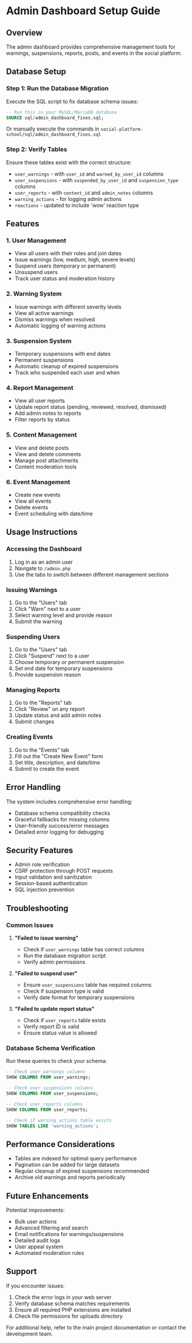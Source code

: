 # Admin Dashboard Setup Guide

## Overview
The admin dashboard provides comprehensive management tools for warnings, suspensions, reports, posts, and events in the social platform.

## Database Setup

### Step 1: Run the Database Migration
Execute the SQL script to fix database schema issues:

```sql
-- Run this in your MySQL/MariaDB database
SOURCE sql/admin_dashboard_fixes.sql;
```

Or manually execute the commands in `social-platform-school/sql/admin_dashboard_fixes.sql`

### Step 2: Verify Tables
Ensure these tables exist with the correct structure:

- `user_warnings` - with `user_id` and `warned_by_user_id` columns
- `user_suspensions` - with `suspended_by_user_id` and `suspension_type` columns  
- `user_reports` - with `content_id` and `admin_notes` columns
- `warning_actions` - for logging admin actions
- `reactions` - updated to include 'wow' reaction type

## Features

### 1. User Management
- View all users with their roles and join dates
- Issue warnings (low, medium, high, severe levels)
- Suspend users (temporary or permanent)
- Unsuspend users
- Track user status and moderation history

### 2. Warning System
- Issue warnings with different severity levels
- View all active warnings
- Dismiss warnings when resolved
- Automatic logging of warning actions

### 3. Suspension System
- Temporary suspensions with end dates
- Permanent suspensions
- Automatic cleanup of expired suspensions
- Track who suspended each user and when

### 4. Report Management
- View all user reports
- Update report status (pending, reviewed, resolved, dismissed)
- Add admin notes to reports
- Filter reports by status

### 5. Content Management
- View and delete posts
- View and delete comments
- Manage post attachments
- Content moderation tools

### 6. Event Management
- Create new events
- View all events
- Delete events
- Event scheduling with date/time

## Usage Instructions

### Accessing the Dashboard
1. Log in as an admin user
2. Navigate to `/admin.php`
3. Use the tabs to switch between different management sections

### Issuing Warnings
1. Go to the "Users" tab
2. Click "Warn" next to a user
3. Select warning level and provide reason
4. Submit the warning

### Suspending Users
1. Go to the "Users" tab  
2. Click "Suspend" next to a user
3. Choose temporary or permanent suspension
4. Set end date for temporary suspensions
5. Provide suspension reason

### Managing Reports
1. Go to the "Reports" tab
2. Click "Review" on any report
3. Update status and add admin notes
4. Submit changes

### Creating Events
1. Go to the "Events" tab
2. Fill out the "Create New Event" form
3. Set title, description, and date/time
4. Submit to create the event

## Error Handling

The system includes comprehensive error handling:

- Database schema compatibility checks
- Graceful fallbacks for missing columns
- User-friendly success/error messages
- Detailed error logging for debugging

## Security Features

- Admin role verification
- CSRF protection through POST requests
- Input validation and sanitization
- Session-based authentication
- SQL injection prevention

## Troubleshooting

### Common Issues

1. **"Failed to issue warning"**
   - Check if `user_warnings` table has correct columns
   - Run the database migration script
   - Verify admin permissions

2. **"Failed to suspend user"**
   - Ensure `user_suspensions` table has required columns
   - Check if suspension type is valid
   - Verify date format for temporary suspensions

3. **"Failed to update report status"**
   - Check if `user_reports` table exists
   - Verify report ID is valid
   - Ensure status value is allowed

### Database Schema Verification

Run these queries to check your schema:

```sql
-- Check user_warnings columns
SHOW COLUMNS FROM user_warnings;

-- Check user_suspensions columns  
SHOW COLUMNS FROM user_suspensions;

-- Check user_reports columns
SHOW COLUMNS FROM user_reports;

-- Check if warning_actions table exists
SHOW TABLES LIKE 'warning_actions';
```

## Performance Considerations

- Tables are indexed for optimal query performance
- Pagination can be added for large datasets
- Regular cleanup of expired suspensions recommended
- Archive old warnings and reports periodically

## Future Enhancements

Potential improvements:
- Bulk user actions
- Advanced filtering and search
- Email notifications for warnings/suspensions
- Detailed audit logs
- User appeal system
- Automated moderation rules

## Support

If you encounter issues:
1. Check the error logs in your web server
2. Verify database schema matches requirements
3. Ensure all required PHP extensions are installed
4. Check file permissions for uploads directory

For additional help, refer to the main project documentation or contact the development team.